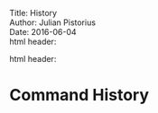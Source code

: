 Title:          History  
Author:         Julian Pistorius  
Date:           2016-06-04  
html header:    <link rel="stylesheet" href="https://cdnjs.cloudflare.com/ajax/libs/highlight.js/9.2.0/styles/default.min.css">  
<script src="https://cdnjs.cloudflare.com/ajax/libs/highlight.js/9.2.0/highlight.min.js"></script>  
<script>hljs.initHighlightingOnLoad();</script>  
html header:    <meta http-equiv="refresh" content="5">  

# Command History

```python

